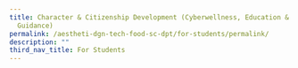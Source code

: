 ```yaml
---
title: Character & Citizenship Development (Cyberwellness, Education & Career
  Guidance)
permalink: /aestheti-dgn-tech-food-sc-dpt/for-students/permalink/
description: ""
third_nav_title: For Students
---
```

